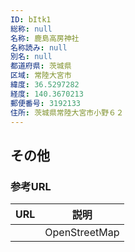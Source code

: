 ```yaml
---
ID: bItk1
総称: null
名称: 鹿島高房神社
名称読み: null
別名: null
都道府県: 茨城県
区域: 常陸大宮市
緯度: 36.5297282
経度: 140.3670213
郵便番号: 3192133
住所: 茨城県常陸大宮市小野６２
---
```


## その他

### 参考URL

| URL | 説明          |
| --- | ------------- |
|     | OpenStreetMap |

